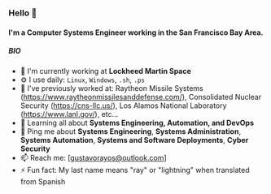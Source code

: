 ### Hello 👋

#### I'm a Computer Systems Engineer working in the San Francisco Bay Area.

##### BIO

- 🏢 I'm currently working at **Lockheed Martin Space**
- ⚙️ I use daily: `Linux`, `Windows`, `.sh`, `.ps`
- 💅 I've previously worked at: Raytheon Missile Systems (https://www.raytheonmissilesanddefense.com/), Consolidated Nuclear Security (https://cns-llc.us/), Los Alamos National Laboratory (https://www.lanl.gov/), etc…
- 🌱 Learning all about **Systems Engineering, Automation, and DevOps**
- 💬 Ping me about **Systems Engineering**, **Systems Administration**, **Systems Automation**, **Systems and Software Deployments**, **Cyber Security**
- 📫 Reach me: [gustavorayos@outlook.com]
- ⚡️ Fun fact: My last name means "ray" or "lightning" when translated from Spanish
